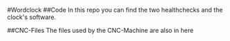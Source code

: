 #Wordclock
##Code
In this repo you can find the two healthchecks and the clock's software.

##CNC-Files
The files used by the CNC-Machine are also in here
